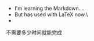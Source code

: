 - I'm learning the Markdown....
- But has used with LaTeX now.\
- 
不需要多少时间就能完成

<!---
yuanj14/yuanj14 is a ✨ special ✨ repository because its `README.md` (this file) appears on your GitHub profile.
You can click the Preview link to take a look at your changes.
--->
